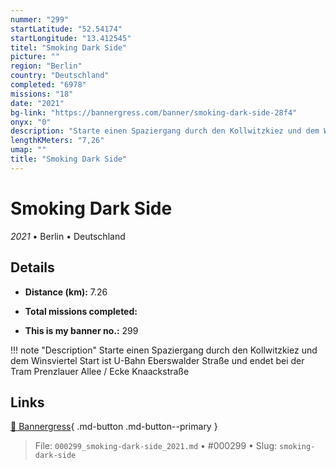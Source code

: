```yaml
---
nummer: "299"
startLatitude: "52.54174"
startLongitude: "13.412545"
titel: "Smoking Dark Side"
picture: ""
region: "Berlin"
country: "Deutschland"
completed: "6978"
missions: "18"
date: "2021"
bg-link: "https://bannergress.com/banner/smoking-dark-side-28f4"
onyx: "0"
description: "Starte einen Spaziergang durch den Kollwitzkiez und dem Winsviertel\nStart ist U-Bahn Eberswalder Straße und endet bei der Tram Prenzlauer Allee / Ecke Knaackstraße"
lengthKMeters: "7,26"
umap: ""
title: "Smoking Dark Side"
---
```

# Smoking Dark Side

*2021* • Berlin • Deutschland



## Details
- **Distance (km):** 7.26

- **Total missions completed:** 
- **This is my banner no.:** 299


!!! note "Description"
    Starte einen Spaziergang durch den Kollwitzkiez und dem Winsviertel
Start ist U-Bahn Eberswalder Straße und endet bei der Tram Prenzlauer Allee / Ecke Knaackstraße



## Links
[🔗 Bannergress](https://bannergress.com/banner/smoking-dark-side-28f4){ .md-button .md-button--primary }



> File: `000299_smoking-dark-side_2021.md` • #000299 • Slug: `smoking-dark-side`
